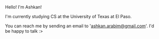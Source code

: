 Hello! I'm Ashkan!

I'm currently studying CS at the University of Texas at El Paso. 

You can reach me by sending an email to 'ashkan.arabim@gmail.com'. I'd be happy to talk :>
